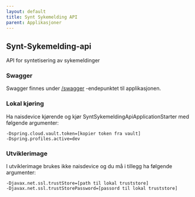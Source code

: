 ```yaml
---
layout: default
title: Synt Sykemelding API
parent: Applikasjoner
---
```


## Synt-Sykemelding-api
API for syntetisering av sykemeldinger

### Swagger
Swagger finnes under [/swagger](https://testnorge-synt-sykemelding-api.dev.adeo.no/swagger) -endepunktet til applikasjonen.

### Lokal kjøring
Ha naisdevice kjørende og kjør SyntSykemeldingApiApplicationStarter med følgende argumenter:
```
-Dspring.cloud.vault.token=[kopier token fra vault]
-Dspring.profiles.active=dev
```

### Utviklerimage
I utviklerimage brukes ikke naisdevice og du må i tillegg ha følgende argumenter:
```
-Djavax.net.ssl.trustStore=[path til lokal truststore]
-Djavax.net.ssl.trustStorePassword=[passord til lokal truststore]
```
    
